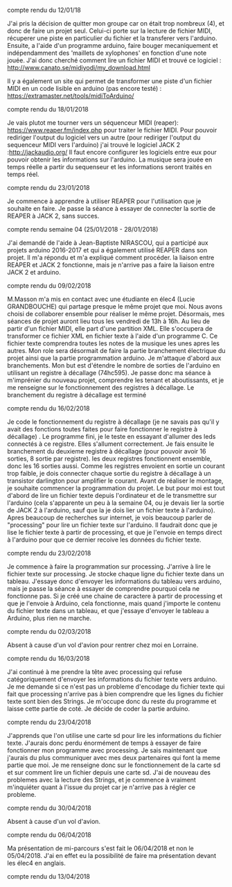 

compte rendu du 12/01/18

J'ai pris la décision de quitter mon groupe car on était trop nombreux (4), et donc de faire un projet seul. Celui-ci porte sur la lecture de fichier MIDI, récuperer une piste en particulier du fichier et la transferer vers l'arduino. Ensuite, a l'aide d'un programme arduino, faire bouger mecaniquement et indépendamment des 'maillets de xylophones' en fonction d'une note jouée. J'ai donc cherché comment lire un fichier MIDI et trouvé ce logiciel : http://www.canato.se/midiyodi/my_download.html

Il y a également un site qui permet de transformer une piste d'un fichier MIDI en un code lisible en arduino (pas encore testé) : https://extramaster.net/tools/midiToArduino/

compte rendu du 18/01/2018

Je vais plutot me tourner vers un séquenceur MIDI (reaper): https://www.reaper.fm/index.php pour traiter le fichier MIDI. Pour pouvoir rediriger l'output du logiciel vers un autre (pour rediriger l'output du sequenceur MIDI vers l'arduino) j'ai trouvé le logiciel JACK 2 :http://jackaudio.org/ Il faut encore configurer les logiciels entre eux pour pouvoir obtenir les informations sur l'arduino. La musique sera jouée en temps réelle a partir du sequenseur et les informations seront traités en temps réel.

compte rendu du 23/01/2018

Je commence à apprendre à utiliser REAPER pour l'utilisation que je souhaite en faire. Je passe la séance à essayer de connecter la sortie de REAPER à JACK 2, sans succes. 

compte rendu semaine 04 (25/01/2018 - 28/01/2018)

J'ai demandé de l'aide à Jean-Baptiste NIRASCOU, qui a participé aux projets arduino 2016-2017 et qui a également utilisé REAPER dans son projet. Il m'a répondu et m'a expliqué comment procéder. la liaison entre REAPER et JACK 2 fonctionne, mais je n'arrive pas a faire la liaison entre JACK 2 et arduino.

compte rendu du 09/02/2018

M.Masson m'a mis en contact avec une étudiante en élec4 (Lucie GRANDBOUCHE) qui partage presque le même projet que moi. Nous avons choisi de collaborer ensemble pour réaliser le même projet. Désormais, mes séances de projet auront lieu tous les vendredi de 13h à 16h. Au lieu de partir d'un fichier MIDI, elle part d'une partition XML. Elle s'occupera de transformer ce fichier XML en fichier texte à l'aide d'un programme C. Ce fichier texte comprendra toutes les notes de la musique les unes apres les autres. Mon role sera désormait de faire la partie branchement électrique du projet ainsi que la partie programmation arduino. Je m'attaque d'abord aux branchements. Mon but est d'étendre le nombre de sorties de l'arduino en utilisant un registre à décallage (74hc595). Je passe donc ma séance à m'imprénier du nouveau projet, comprendre les tenant et aboutissants, et je me renseigne sur le fonctionnement des registres à décallage. Le branchement du registre à décallage est terminé

compte rendu du 16/02/2018

Je code le fonctionnement du registre à décallage (je ne savais pas qu'il y avait des fonctions toutes faites pour faire fonctionner le registre à décallage) . Le programme fini, je le teste en essayant d'allumer des leds connectés à ce registre. Elles s'allument correctement. Je fais ensuite le branchement du deuxieme registre à décallage (pour pouvoir avoir 16 sorties, 8 sortie par registre). les deux registres fonctionnent ensemble, donc les 16 sorties aussi. Comme les registres envoient en sortie un courant trop faible, je dois connecter chaque sortie du registre à décallage à un transistor darlington pour amplifier le courant. Avant de réaliser le montage, je souhaite commencer la programmation du projet. Le but pour moi est tout d'abord de lire un fichier texte depuis l'ordinateur et de le transmettre sur l'arduino (cela s'apparente un peu à la semaine 04, ou je devais lier la sortie de JACK 2 à l'arduino, sauf que la je dois lier un fichier texte à l'arduino). Apres beaucoup de recherches sur internet, je vois beaucoup parler de "processing" pour lire un fichier texte sur l'arduino. Il faudrait donc que je lise le fichier texte à partir de processing, et que je l'envoie en temps direct à l'arduino pour que ce dernier recoive les données du fichier texte.

compte rendu du 23/02/2018

Je commence à faire la programmation sur processing. J'arrive à lire le fichier texte sur processing. Je stocke chaque ligne du fichier texte dans un tableau. J'essaye donc d'envoyer les informations du tableau vers arduino, mais je passe la séance à essayer de comprendre pourquoi cela ne fonctionne pas. Si je créé une chaine de caractere à partir de processing et que je l'envoie à Arduino, cela fonctionne, mais quand j'importe le contenu du fichier texte dans un tableau, et que j'essaye d'envoyer le tableau a Arduino, plus rien ne marche.

compte rendu du 02/03/2018

Absent à cause d'un vol d'avion pour rentrer chez moi en Lorraine.

compte rendu du 16/03/2018

J'ai continué à me prendre la tête avec processing qui refuse catégoriquement d'envoyer les informations du fichier texte vers arduino. Je me demande si ce n'est pas un probleme d'encodage du fichier texte qui fait que processing n'arrive pas à bien comprendre que les lignes du fichier texte sont bien des Strings. Je m'occupe donc du reste du programme et laisse cette partie de coté. Je décide de coder la partie arduino. 

compte rendu du 23/04/2018

J'apprends que l'on utilise une carte sd pour lire les informations du fichier texte. J'aurais donc perdu énormément de temps à essayer de faire fonctionner mon programme avec processing. Je sais maintenant que j'aurais du plus communiquer avec mes deux partenaires qui font la meme partie que moi. Je me renseigne donc sur le fonctionnement de la carte sd et sur comment lire un fichier depuis une carte sd. J'ai de nouveau des problemes avec la lecture des Strings, et je commence à vraiment m'inquiéter quant à l'issue du projet car je n'arrive pas à régler ce probleme.

compte rendu du 30/04/2018

Absent à cause d'un vol d'avion.

compte rendu du 06/04/2018

Ma présentation de mi-parcours s'est fait le 06/04/2018 et non le 05/04/2018. J'ai en effet eu la possibilité de faire ma présentation devant les élec4 en anglais.

compte rendu du 13/04/2018








